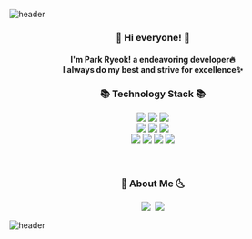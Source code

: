 ![header](https://capsule-render.vercel.app/api?type=slice&color=gradient&customColorList=3&height=200&section=header&text=new%20fervor();&fontSize=90&fontColor=000000&fontAlign=50&fontAlignY=70)

<h3 align="center">👋 Hi everyone! 👋</h3>
<h4 align="center">I'm Park Ryeok! a endeavoring developer🔥<br>I always do my best and strive for excellence✨</h4>
<h3 align="center">📚 Technology Stack 📚</h3>
<div align="center">
  <img src="https://img.shields.io/badge/-JAVA-green?style=plastic"/> <img src="https://img.shields.io/badge/-SpringBoot-orange?style=plastic"/> <img src="https://img.shields.io/badge/-JAVASCRIPT-blue?style=plastic"/><br>
  <img src="https://img.shields.io/badge/-MySQL-yellowgreen?style=plastic"/> <img src="https://img.shields.io/badge/-MariaDB-red?style=plastic"/> <img src="https://img.shields.io/badge/-MyBatis-lightgrey?style=plastic"/><br>
  <img src="https://img.shields.io/badge/-HTML-brightgreen?style=plastic"/>
  <img src="https://img.shields.io/badge/-CSS-yellow?style=plastic"/>
  <img src="https://img.shields.io/badge/-AWS-black?style=plastic"/>
  <img src="https://img.shields.io/badge/-Git-black?style=plastic"/>
</div>
<br>
<br>
<h3 align="center"> 🌛 About Me 🌜 </h3>
<div align="center">
<a href="https://www.notion.so/Ryeok-s-since-11-08-c65e1ba4ca8547c5aa34bfe1cd5868c0"><img src="https://img.shields.io/badge/Tech%20Blog-3399FF?style=flat-square&logo=Notion&logoColor=white&link= https://www.notion.so/since-11-08-c65e1ba4ca8547c5aa34bfe1cd5868c0"/></a>&nbsp
<a href="mailto:pryeok@gmail.com"><img src="https://img.shields.io/badge/Gmail-d14836?style=flat-square&logo=Gmail&logoColor=white&link=mailto:pryeok@gmail.com"/></a>
</div>

![header](https://capsule-render.vercel.app/api?type=slice&color=gradient&customColorList=1&height=100&section=footer&fontSize=90&fontColor=000000&fontAlign=50&fontAlignY=70&reversal=true)
